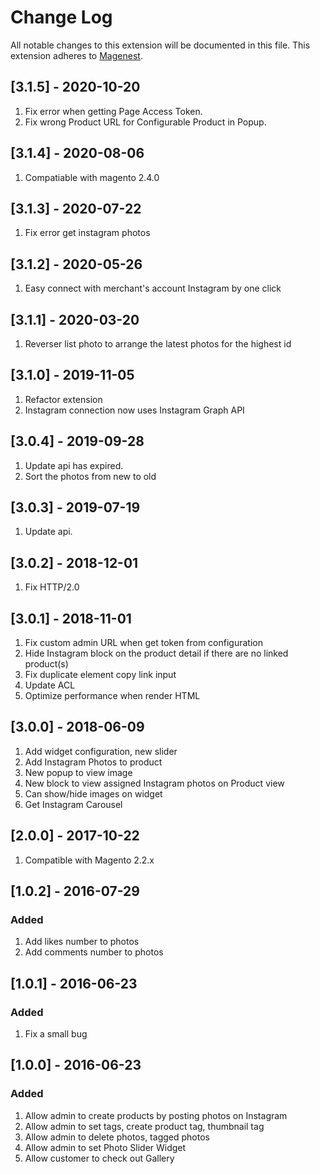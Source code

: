 # Change Log
All notable changes to this extension will be documented in this file.
This extension adheres to [Magenest](http://magenest.com/).

## [3.1.5] - 2020-10-20
1. Fix error when getting Page Access Token.
2. Fix wrong Product URL for Configurable Product in Popup. 

## [3.1.4] - 2020-08-06
1. Compatiable with magento 2.4.0

## [3.1.3] - 2020-07-22
1. Fix error get instagram photos

## [3.1.2] - 2020-05-26
1. Easy connect with merchant's account Instagram by one click

## [3.1.1] - 2020-03-20
1. Reverser list photo to arrange the latest photos for the highest id

## [3.1.0] - 2019-11-05
1. Refactor extension
2. Instagram connection now uses Instagram Graph API

## [3.0.4] - 2019-09-28
1. Update api has expired.
2. Sort the photos from new to old

## [3.0.3] - 2019-07-19
1. Update api.

## [3.0.2] - 2018-12-01
1. Fix HTTP/2.0

## [3.0.1] - 2018-11-01
1. Fix custom admin URL when get token from configuration
2. Hide Instagram block on the product detail if there are no linked product(s)
3. Fix duplicate element copy link input
4. Update ACL
5. Optimize performance when render HTML
 
## [3.0.0] - 2018-06-09
1. Add widget configuration, new slider
2. Add Instagram Photos to product
3. New popup to view image
4. New block to view assigned Instagram photos on Product view
5. Can show/hide images on widget
6. Get Instagram Carousel

## [2.0.0] - 2017-10-22
1. Compatible with Magento 2.2.x

## [1.0.2] - 2016-07-29
### Added
1. Add likes number to photos
2. Add comments number to photos

## [1.0.1] - 2016-06-23
### Added
1. Fix a small bug

## [1.0.0] - 2016-06-23
### Added
1. Allow admin to create products by posting photos on Instagram
2. Allow admin to set tags, create product tag, thumbnail tag
3. Allow admin to delete photos, tagged photos
4. Allow admin to set Photo Slider Widget
5. Allow customer to check out Gallery



